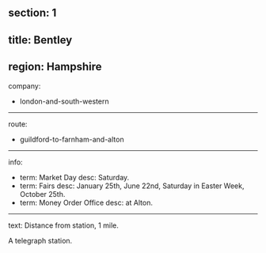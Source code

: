 section: 1
----
title: Bentley
----
region: Hampshire
----
company:
- london-and-south-western
----
route:
- guildford-to-farnham-and-alton
----
info:
- term: Market Day
  desc: Saturday.
- term: Fairs
  desc: January 25th, June 22nd, Saturday in Easter Week, October 25th.
- term: Money Order Office
  desc: at Alton.
----
text: Distance from station, 1 mile.

A telegraph station.
